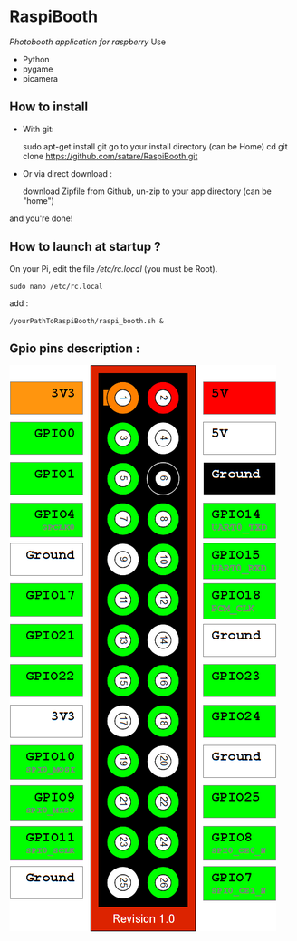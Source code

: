 RaspiBooth
==========
*Photobooth application for raspberry*
Use
 - Python
 - pygame
 - picamera

How to install
--------------------------

 - With git:

	sudo apt-get install git
	go to your install directory (can be Home)
	cd
	git clone https://github.com/satare/RaspiBooth.git

 - Or via direct download :

	download Zipfile from Github, un-zip to your app directory (can be "home")

and you're done!

How to launch at startup ?
--------------------------
On your Pi, edit the file */etc/rc.local* (you must be Root).

    sudo nano /etc/rc.local

add :

    /yourPathToRaspiBooth/raspi_booth.sh &

Gpio pins description :
-----------------------

![Raspberry Pi Gpio Description](https://github.com/satare/RaspiBooth/blob/master/doc/raspberry-pi-gpio-layout-revision-1.png?raw=true)
